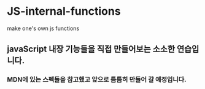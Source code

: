 # JS-internal-functions
make one's own js functions

## javaScript 내장 기능들을 직접 만들어보는 소소한 연습입니다. 
### MDN에 있는 스펙들을 참고했고 앞으로 틈틈히 만들어 갈 예정입니다.
